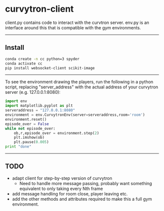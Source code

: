 # curvytron-client


client.py contains code to interact with the curvtron server.
env.py is an interface around this that is compatible with the gym environments.

***

## Install

```bash
conda create -n cc python=3 spyder
conda activate cc
pip install websocket-client scikit-image
```

***
To see the environment drawing the players, run the following in a python script, replacing "server_address" with the actual address of your curvytron server (e.g. 127.0.0.1:8080):

```python
import env
import matplotlib.pyplot as plt
serveraddress = "127.0.0.1:8080"
environment = env.CurvytronEnv(server=serveraddress,room='room')
environment.reset()
episode_over = False
while not episode_over:
    ob,r,episode_over = environment.step(2)
    plt.imshow(ob)
    plt.pause(0.005)
print "done"
```
***
## TODO

* adapt client for step-by-step version of curvytron
    * Need to handle more message passing, probably want something equivalent to only taking every Nth frame
* add message handling for room close, player leaving etc.
* add the other methods and attributes required to make this a full gym environment.